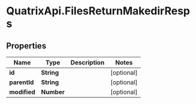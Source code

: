 # QuatrixApi.FilesReturnMakedirResps

## Properties
Name | Type | Description | Notes
------------ | ------------- | ------------- | -------------
**id** | **String** |  | [optional] 
**parentId** | **String** |  | [optional] 
**modified** | **Number** |  | [optional] 


